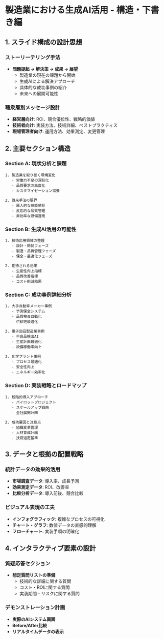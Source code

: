 # 製造業における生成AI活用 - 構造・下書き編

## 1. スライド構成の設計思想

### ストーリーテリング手法
- **問題提起 → 解決策 → 成果 → 展望**
  - 製造業の現在の課題から開始
  - 生成AIによる解決アプローチ
  - 具体的な成功事例の紹介
  - 未来への展開可能性

### 聴衆層別メッセージ設計
- **経営層向け**: ROI、競合優位性、戦略的価値
- **技術者向け**: 実装方法、技術詳細、ベストプラクティス
- **現場管理者向け**: 運用方法、効果測定、変更管理

## 2. 主要セクション構造

### Section A: 現状分析と課題
```
1. 製造業を取り巻く環境変化
   - 労働力不足の深刻化
   - 品質要求の高度化
   - カスタマイゼーション需要

2. 従来手法の限界
   - 属人的な技能依存
   - 反応的な品質管理
   - 非効率な設備運用
```

### Section B: 生成AI活用の可能性
```
1. 技術応用領域の整理
   - 設計・開発フェーズ
   - 製造・品質管理フェーズ
   - 保全・最適化フェーズ

2. 期待される効果
   - 生産性向上指標
   - 品質改善指標
   - コスト削減効果
```

### Section C: 成功事例詳細分析
```
1. 大手自動車メーカー事例
   - 予測保全システム
   - 品質検査自動化
   - 供給链最適化

2. 電子部品製造業事例
   - 不良品検出AI
   - 生産計画最適化
   - 設備稼働率向上

3. 化学プラント事例
   - プロセス最適化
   - 安全性向上
   - エネルギー効率化
```

### Section D: 実装戦略とロードマップ
```
1. 段階的導入アプローチ
   - パイロットプロジェクト
   - スケールアップ戦略
   - 全社展開計画

2. 成功要因と注意点
   - 組織変革管理
   - 人材育成計画
   - 技術選定基準
```

## 3. データと根拠の配置戦略

### 統計データの効果的活用
- **市場調査データ**: 導入率、成長予測
- **効果測定データ**: ROI、改善率
- **比較分析データ**: 導入前後、競合比較

### ビジュアル表現の工夫
- **インフォグラフィック**: 複雑なプロセスの可視化
- **チャート・グラフ**: 数値データの直感的理解
- **フローチャート**: 実装手順の明確化

## 4. インタラクティブ要素の設計

### 質疑応答セクション
- **想定質問リストの準備**
  - 技術的な詳細に関する質問
  - コスト・ROIに関する質問
  - 実装期間・リスクに関する質問

### デモンストレーション計画
- **実際のAIシステム画面**
- **Before/After比較**
- **リアルタイムデータの表示**